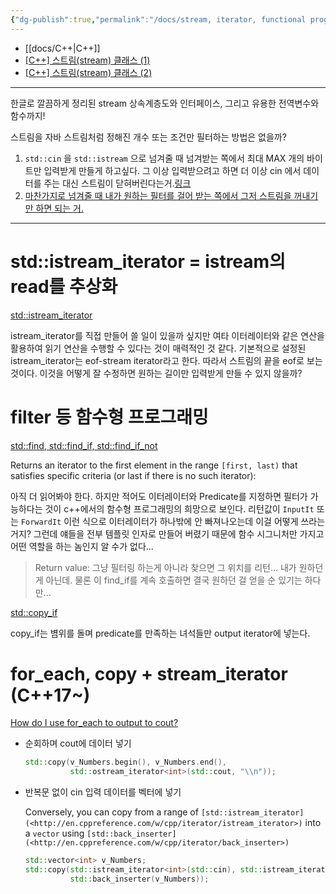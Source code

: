 ```yaml
---
{"dg-publish":true,"permalink":"/docs/stream, iterator, functional programming {C++}/","title":"stream, iterator, functional programming {C++}"}
---
```


- [[docs/C++\|C++]]
- [[C++] 스트림(stream) 클래스 (1)](https://junstar92.tistory.com/461)
- [[C++] 스트림(stream) 클래스 (2)](https://junstar92.tistory.com/462)
---
한글로 깔끔하게 정리된 stream 상속계층도와 인터페이스, 그리고 유용한 전역변수와 함수까지!


스트림을 자바 스트림처럼 정해진 개수 또는 조건만 필터하는 방법은 없을까?

1. `std::cin` 을 `std::istream` 으로 넘겨줄 때 넘겨받는 쪽에서 최대 MAX 개의 바이트만 입력받게 만들게 하고싶다. 그 이상 입력받으려고 하면 더 이상 cin 에서 데이터를 주는 대신 스트림이 닫혀버린다는거.[링크]([https://www.notion.so/stream-iterator-functional-programming-0a865f03062345e78eadbe29a2e84b0a?pvs=21](https://www.notion.so/stream-iterator-functional-programming-0a865f03062345e78eadbe29a2e84b0a?pvs=21))
2. [마찬가지로 넘겨줄 때 내가 원하는 필터를 걸어 받는 쪽에서 그저 스트림을 꺼내기만 하면 되는 거.](https://www.notion.so/stream-iterator-functional-programming-0a865f03062345e78eadbe29a2e84b0a?pvs=21)

---

# std::istream_iterator = istream의 read를 추상화

[std::istream_iterator](https://en.cppreference.com/w/cpp/iterator/istream_iterator)

istream_iterator를 직접 만들어 쓸 일이 있을까 싶지만 여타 이터레이터와 같은 연산을 활용하여 읽기 연산을 수행할 수 있다는 것이 매력적인 것 같다. 기본적으로 설정된 istream_iterator는 eof-stream iterator라고 한다. 따라서 스트림의 끝을 eof로 보는 것이다. 이것을 어떻게 잘 수정하면 원하는 길이만 입력받게 만들 수 있지 않을까?

# filter 등 함수형 프로그래밍

[std::find, std::find_if, std::find_if_not](https://en.cppreference.com/w/cpp/algorithm/find)

Returns an iterator to the first element in the range `[first, last)` that satisfies specific criteria (or last if there is no such iterator):

아직 더 읽어봐야 한다. 하지만 적어도 이터레이터와 Predicate를 지정하면 필터가 가능하다는 것이 c++에서의 함수형 프로그래밍의 희망으로 보인다. 리턴값이 `InputIt` 또는 `ForwardIt` 이런 식으로 이터레이터가 하나밖에 안 빠져나오는데 이걸 어떻게 쓰라는 거지? 그런데 얘들을 전부 템플릿 인자로 만들어 버렸기 때문에 함수 시그니처만 가지고 어떤 역할을 하는 놈인지 알 수가 없다…

 > Return value: 그냥 필터링 하는게 아니라 찾으면 그 위치를 리턴… 내가 원하던 게 아닌데. 물론 이 find_if를 계속 호출하면 결국 원하던 걸 얻을 순 있기는 하다만…

[std\:\:copy_if](https://cplusplus.com/reference/algorithm/copy_if/)

copy_if는 볌위를 돌며 predicate를 만족하는 녀석들만 output iterator에 넣는다.

# for_each, copy + stream_iterator (C++17~)

[How do I use for_each to output to cout?](https://stackoverflow.com/questions/4153110/how-do-i-use-for-each-to-output-to-cout)

- 순회하며 cout에 데이터 넣기

    ```cpp
    std::copy(v_Numbers.begin(), v_Numbers.end(),
              std::ostream_iterator<int>(std::cout, "\\n"));
    ```

- 반복문 없이 cin 입력 데이터를 벡터에 넣기
    
    Conversely, you can copy from a range of `[std::istream_iterator](<http://en.cppreference.com/w/cpp/iterator/istream_iterator>)` into a `vector` using `[std::back_inserter](<http://en.cppreference.com/w/cpp/iterator/back_inserter>)`

    ```cpp
    std::vector<int> v_Numbers;
    std::copy(std::istream_iterator<int>(std::cin), std::istream_iterator<int>(),
              std::back_inserter(v_Numbers));
    ```
